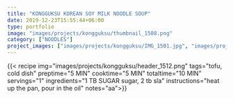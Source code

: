 ```yaml
---
title: "KONGGUKSU KOREAN SOY MILK NOODLE SOUP"
date: 2019-12-23T15:55:44+06:00
type: portfolio
image: "images/projects/kongguksu/thumbnail_1508.png"
category: ["NOODLES"]
project_images: ["images/projects/kongguksu/IMG_1501.jpg", "images/projects/kongguksu/IMG_1508.jpg"]
---
```


{{< recipe 
img="images/projects/kongguksu/header_1512.png"
tags="tofu, cold dish" 
preptime="5 MIN" 
cooktime="5 MIN" 
totaltime="10 MIN" 
servings="1" 
ingredients="1 TB SUGAR sugar, 2 tb sla" 
instructions="heat up the pan, pour in the oil" 
notes="aa">}}

